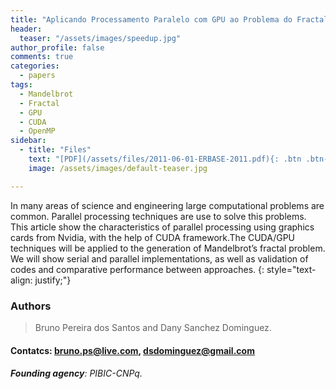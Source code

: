 ```yaml
---
title: "Aplicando Processamento Paralelo com GPU ao Problema do Fractal de Mandelbrot"
header:
  teaser: "/assets/images/speedup.jpg"
author_profile: false
comments: true
categories:
  - papers
tags:
  - Mandelbrot
  - Fractal
  - GPU
  - CUDA
  - OpenMP
sidebar:
  - title: "Files"
    text: "[PDF](/assets/files/2011-06-01-ERBASE-2011.pdf){: .btn .btn--success} [Talk PDF](/assets/files/2011-06-01-talk-ERBASE-2011.pdf){: .btn .btn--info}"
    image: /assets/images/default-teaser.jpg

---
```


In many areas of science and engineering large computational problems are common. Parallel processing techniques are use to solve this problems. This article show the characteristics of parallel processing using graphics cards from Nvidia, with the help of CUDA framework.The CUDA/GPU techniques will be applied to the generation of Mandelbrot’s fractal problem. We will show serial and parallel implementations, as well as validation of codes and comparative performance between approaches.
{: style="text-align: justify;"}

### Authors
> Bruno Pereira dos Santos and Dany Sanchez Dominguez.

#### Contatcs: bruno.ps@live.com, dsdominguez@gmail.com

###### **Founding agency**: PIBIC-CNPq.




